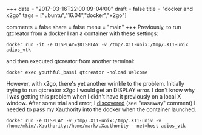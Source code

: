 +++
date = "2017-03-16T22:00:09-04:00"
draft = false
title = "docker and x2go"
tags = ["ubuntu","16.04","docker","x2go"]

comments = false
share = false
menu = "main"
+++
Previously, to run qtcreator from a docker I ran a container with these settings:

~~~~
docker run -it -e DISPLAY=$DISPLAY -v /tmp/.X11-unix:/tmp/.X11-unix adios_vtk
~~~~
and then executed qtcreator from another terminal:

~~~~
docker exec youthful_bassi qtcreator -noload Welcome
~~~~

However, with x2go, there's yet another wrinkle to the problem. Initially trying to run qtcreator 
x2go I would get an DISPLAY error. I don't know why I was getting this problem when I didn't have it previously on a local X window. 
After some trial and error, I [discovered](http://fabiorehm.com/blog/2014/09/11/running-gui-apps-with-docker/) (see "easeway" comment) I needed 
to pass my Xauthority into the docker when the container launched.

~~~~
docker run -e DISPLAY -v /tmp/.X11-unix:/tmp/.X11-univ -v /home/mkim/.Xauthority:/home/mark/.Xauthority --net=host adios_vtk
~~~~

